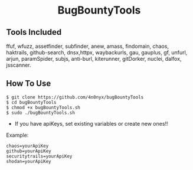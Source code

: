 <h1 align="center">BugBountyTools</a></h1>

## Tools Included

ffuf, wfuzz, assetfinder, subfinder, anew, amass, findomain, chaos, haktrails, github-search, dnsx,httpx, waybackurls, gau, gauplus, gf, unfurl, arjun, paramSpider, subjs, anti-burl, kiterunner, gitDorker, nuclei, dalfox, jsscanner.

## How To Use
```
$ git clone https://github.com/4n0nyx/bugBountyTools
$ cd bugBountyTools
$ chmod +x bugBountyTools.sh
$ sudo ./bugBountyTools.sh
```

* If you have apiKeys, set existing variables or create new ones!!

Example: 
```
chaos=yourApiKey
github=yourApiKey
securitytrails=yourApiKey
shodan=yourApiKey
```
